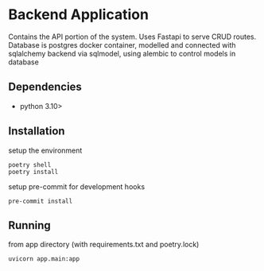# Backend Application

Contains the API portion of the system.
Uses Fastapi to serve CRUD routes.
Database is postgres docker container, modelled and connected with sqlalchemy backend via sqlmodel, using alembic to control models in database

## Dependencies
- python 3.10>

## Installation
setup the environment
```
poetry shell
poetry install
```
setup pre-commit for development hooks
```
pre-commit install
```
## Running
from app directory (with requirements.txt and poetry.lock)
```
uvicorn app.main:app
```
